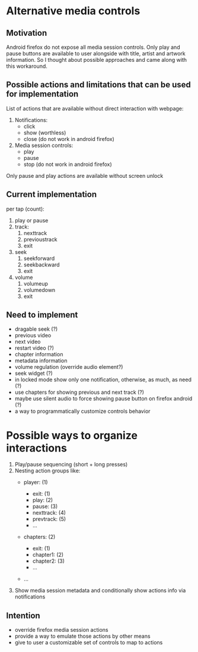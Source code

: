 # Alternative media controls

## Motivation

Android firefox do not expose all media session controls. Only play and pause buttons are available to user alongside with title, artist and artwork information. So I thought about possible approaches and came along with this workaround. 

## Possible actions and limitations that can be used for implementation

List of actions that are available without direct interaction with webpage:

1. Notifications:
    - click
    - show (worthless)
    - close (do not work in android firefox)
2. Media session controls:
    - play
    - pause
    - stop (do not work in android firefox)

Only pause and play actions are available without screen unlock

## Current implementation

per tap (count):
1. play or pause
2. track:
    1. nexttrack
    2. previoustrack
    3. exit
3. seek
    1. seekforward
    2. seekbackward
    3. exit
4. volume
    1. volumeup
    2. volumedown
    3. exit


## Need to implement
- dragable seek (?)
- previous video
- next video
- restart video (?)
- chapter information
- metadata information
- volume regulation (override audio element?)
- seek widget (?)
- in locked mode show only one notification, otherwise, as much, as need (?)
- use chapters for showing previous and next track (?)
- maybe use silent audio to force showing pause button on firefox android (?)
- a way to programmatically customize controls behavior

# Possible ways to organize interactions
1. Play/pause sequencing (short + long presses)
2. Nesting action groups like:
    - player: (1)
        - exit: (1)
        - play: (2)
        - pause: (3)
        - nexttrack: (4)
        - prevtrack: (5)
        - ...

    - chapters: (2)
        - exit: (1)
        - chapter1: (2)
        - chapter2: (3)
        - ...

    - ...
3. Show media session metadata and conditionally show actions info via notifications

## Intention

- override firefox media session actions
- provide a way to emulate those actions by other means
- give to user a customizable set of controls to map to actions
